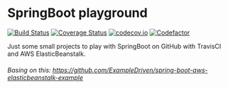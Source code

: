 # SpringBoot playground

[![Build Status][1]][2] [![Coverage Status][3]][4] [![codecov.io][5]][6] [![Codefactor][7]][8]

Just some small projects to play with SpringBoot on GitHub with TravisCI and AWS ElasticBeanstalk.

###### Basing on this: https://github.com/ExampleDriven/spring-boot-aws-elasticbeanstalk-example


 [1]: https://travis-ci.org/SeBaP2/spring-boot-test.svg?branch=master
 [2]: https://travis-ci.org/SeBaP2/spring-boot-test
 [3]: https://coveralls.io/repos/github/SeBaP2/spring-boot-test/badge.svg?branch=master
 [4]: https://coveralls.io/github/SeBaP2/spring-boot-test?branch=master
 [5]: https://codecov.io/gh/SeBaP2/spring-boot-test/coverage.svg?branch=master
 [6]: https://codecov.io/gh/SeBaP2/spring-boot-test?branch=master
 [7]: https://www.codefactor.io/repository/github/SeBaP2/spring-boot-test/badge/master
 [8]: https://www.codefactor.io/repository/github/SeBaP2/spring-boot-test/overview/master
